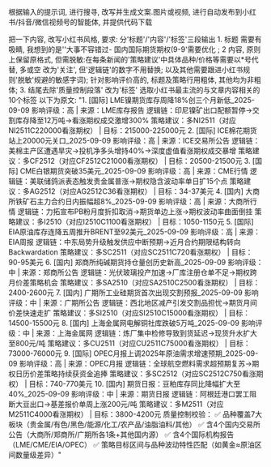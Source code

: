 根据输入的提示词, 进行搜寻, 改写并生成文案.图片或视频, 进行自动发布到小红书/抖音/微信视频号的智能体, 并提供代码下载


把一下内容, 改写小红书风格, 要求: 分'标题'/'内容'/'标签'三段输出 1. 标题 需要有吸睛, 我想到的是''大事不容错过- 国内国际期货期权(9-9'需要优化 ; 2 内容, 原则上保留原格式, 但需脱敏:在每条新闻的'策略建议'中具体品种/价格等需要以*号代替, 多或空 改为'关注', 但'逻辑链'的数字不用替换; 以及其他需要跟进小红书规则'脱敏'规避的敏感字词); 针对影响评价高的, 标题及策略行用粗体, 其他均为非粗体; 3. 结尾去除'质量控制段落' 改为'标签' 选取小红书最主流的与文章内容相关的10个标签 以下为原文: "1. [国际] LME镍期货库存周降18%创三个月新低_2025-09-09 影响评级：高 | 来源：LME库存报告 逻辑链：印尼镍矿出口配额暂停→交割库存降至12万吨→看涨期权成交激增300% 策略建议：多NI2511（对应NI2511C220000看涨期权） | 目标：215000-225000元 2. [国际] ICE棉花期货站上20000元关口_2025-09-09 影响评级：高 | 来源：ICE交易所公告 逻辑链：美棉主产区遭遇旱灾→投机净多头增持40%→深度虚值看涨期权成交暴增 策略建议：多CF2512（对应CF2512C21000看涨期权） | 目标：20500-21500元 3. [国际] CME白银期货突破35美元_2025-09-09 影响评级：高 | 来源：CME行情 逻辑链：美联储鸽派表态触发贵金属普涨→期权隐含波动率单日扩15个点 策略建议：多AG2512（对应AG2512C36看涨期权） | 目标：34-37美元 4. [国内] 大商所铁矿石主力合约日内振幅超8%_2025-09-09 影响评级：高 | 来源：大商所行情 逻辑链：力拓宣布PB粉月度折扣取消→期货单边上涨→期权波动率曲面倒挂 策略建议：多I2510（对应I2510C1100看涨期权） | 目标：1050-1150元 5. [国际] EIA原油库存连降五周推升BRENT至92美元_2025-09-09 影响评级：高 | 来源：EIA周报 逻辑链：中东局势升级触发供应中断预期→近月合约期限结构转向Backwardation 策略建议：多SC2511（对应SC2511C720看涨期权） | 目标：90-95美元 6. [国内] 郑商所纯碱期货持仓量创历史新高_2025-09-09 影响评级：中 | 来源：郑商所公告 逻辑链：光伏玻璃投产加速→厂库注册仓单不足→期权跨月价差策略机会 策略建议：多SA2510（对应SA2510C2500看涨期权） | 目标：2400-2600元 7. [国内] 广期所工业硅期货首次出现交割预报_2025-09-09 影响评级：中 | 来源：广期所公告 逻辑链：西北地区减产引发交割品担忧→期货月间价差快速走扩 策略建议：多SI2510（对应SI2510C15000看涨期权） | 目标：14500-15500元 8. [国内] 上海金属网电解铜社库跌破5万吨_2025-09-09 影响评级：中 | 来源：上海金属网 逻辑链：炼厂集中检修导致到货延迟→现货升水扩大至800元/吨 策略建议：多CU2511（对应CU2511C75000看涨期权） | 目标：73000-76000元 9. [国际] OPEC月报上调2025年原油需求增速预期_2025-09-09 影响评级：高 | 来源：OPEC月报 逻辑链：全球航空燃料需求超预期复苏→期权日历价差策略持续获资金追捧 策略建议：多SC2512（对应SC2512C750看涨期权） | 目标：740-770美元 10. [国内] 期货日报：豆粕库存同比降幅扩大至40%_2025-09-09 影响评级：中 | 来源：期货日报 逻辑链：阿根廷港口罢工阻断大豆出口→基差报价单周上涨200元/吨 策略建议：多M2511（对应M2511C4000看涨期权） | 目标：3800-4200元 质量控制校验： ✅ 品种覆盖7大板块（贵金属/有色/黑色/能源/化工/农产品/油脂油料/其他） ✅ 含4个国内交易所公告（大商所/郑商所/广期所各1条+其他国内源） ✅ 含4个国际机构报告（LME/CME/EIA/OPEC） ✅ 策略目标区间与品种波动特性匹配（如黄金≈原油区间数量级差异）"